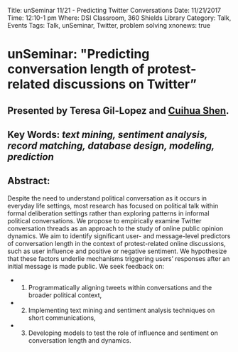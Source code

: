Title: unSeminar 11/21 - Predicting Twitter Conversations
Date: 11/21/2017
Time: 12:10-1 pm
Where: DSI Classroom, 360 Shields Library
Category: Talk, Events
Tags: Talk, unSeminar, Twitter, problem solving
xnonews: true

# unSeminar: "Predicting conversation length of protest-related discussions on Twitter” 

## Presented by Teresa Gil-Lopez and [Cuihua Shen](http://communication.ucdavis.edu/people/cuishen).

## Key Words: *text mining, sentiment analysis, record matching, database design, modeling, prediction*

## Abstract:
Despite the need to understand political conversation as it occurs in everyday life settings, most research has focused on political talk within formal deliberation settings rather than exploring patterns in informal political conversations. We propose to empirically examine Twitter conversation threads as an approach to the study of online public opinion dynamics. We aim to identify significant user- and message-level predictors of conversation length in the context of protest-related online discussions, such as user influence and positive or negative sentiment. We hypothesize that these factors underlie mechanisms triggering users’ responses after an initial message is made public. We seek feedback on: 
* 1) Programmatically aligning tweets within conversations and the broader political context, 
* 2) Implementing text mining and sentiment analysis techniques on short communications,  
* 3) Developing models to test the role of influence and sentiment on conversation length and dynamics. 





